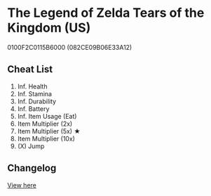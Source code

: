 # The Legend of Zelda Tears of the Kingdom (US)
0100F2C0115B6000 (082CE09B06E33A12)

## Cheat List
1. Inf. Health
1. Inf. Stamina
1. Inf. Durability
1. Inf. Battery
1. Inf. Item Usage (Eat)
1. Item Multiplier (2x)
1. Item Multiplier (5x) ★
1. Item Multiplier (10x)
1. (X) Jump

## Changelog
[View here](./CHANGELOG.md)